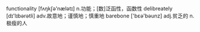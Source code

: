 functionality  [fʌŋkʃə'nælətɪ]   n.功能；[数]泛函性，函数性
delibreately   [dɪ'lɪbərətli]    adv.故意地；谨慎地；慎重地
barebone       ['bɛə'bəunz]      adj.贫乏的 n.极瘦的人





